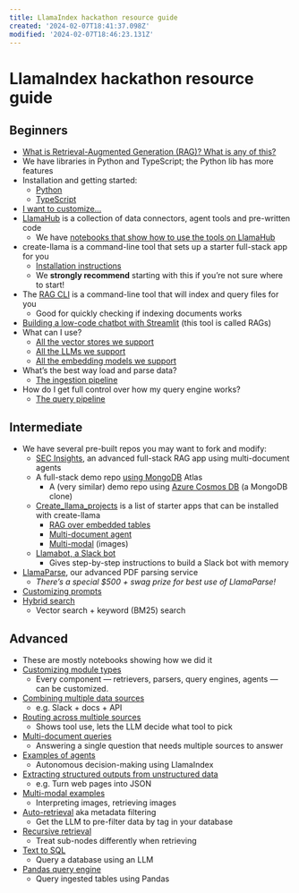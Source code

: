 ```yaml
---
title: LlamaIndex hackathon resource guide
created: '2024-02-07T18:41:37.098Z'
modified: '2024-02-07T18:46:23.131Z'
---
```


# LlamaIndex hackathon resource guide

## Beginners

- [What is Retrieval-Augmented Generation (RAG)? What is any of this?](https://docs.llamaindex.ai/en/stable/getting_started/concepts.html)
- We have libraries in Python and TypeScript; the Python lib has more features
- Installation and getting started:
  - [Python](https://docs.llamaindex.ai/en/stable/getting_started/installation.html)
  - [TypeScript](https://ts.llamaindex.ai/getting_started/installation)
- [I want to customize…](https://docs.llamaindex.ai/en/stable/getting_started/customization.html)
- [LlamaHub](https://llamahub.ai/) is a collection of data connectors, agent tools and pre-written code
  - We have [notebooks that show how to use the tools on LlamaHub](https://github.com/run-llama/llama-hub/tree/main/llama_hub/tools/notebooks)
- create-llama is a command-line tool that sets up a starter full-stack app for you
  - [Installation instructions](https://www.npmjs.com/package/create-llama)
  - We **strongly recommend** starting with this if you’re not sure where to start!
- The [RAG CLI](https://docs.llamaindex.ai/en/stable/use_cases/q_and_a/rag_cli.html) is a command-line tool that will index and query files for you
  - Good for quickly checking if indexing documents works
- [Building a low-code chatbot with Streamlit](https://blog.streamlit.io/build-a-chatbot-with-custom-data-sources-powered-by-llamaindex/) (this tool is called RAGs)
- What can I use?
  - [All the vector stores we support](https://docs.llamaindex.ai/en/stable/module_guides/storing/vector_stores.html)
  - [All the LLMs we support](https://docs.llamaindex.ai/en/stable/module_guides/models/llms/modules.html)
  - [All the embedding models we support](https://docs.llamaindex.ai/en/stable/module_guides/models/embeddings.html#list-of-supported-embeddings)
- What’s the best way load and parse data?
  - [The ingestion pipeline](https://docs.llamaindex.ai/en/stable/module_guides/loading/ingestion_pipeline/root.html)
- How do I get full control over how my query engine works?
  - [The query pipeline](https://docs.llamaindex.ai/en/stable/module_guides/querying/pipeline/root.html)

## Intermediate

- We have several pre-built repos you may want to fork and modify:
  - [SEC Insights](https://github.com/run-llama/sec-insights), an advanced full-stack RAG app using multi-document agents
  - A full-stack demo repo [using MongoDB](https://github.com/run-llama/mongodb-demo) Atlas
    - A (very similar) demo repo using [Azure Cosmos DB](https://github.com/run-llama/azure-cosmos-db-demo) (a MongoDB clone)
  - [Create_llama_projects](https://github.com/run-llama/create_llama_projects) is a list of starter apps that can be installed with create-llama
    - [RAG over embedded tables](https://github.com/run-llama/create_llama_projects/tree/main/embedded-tables)
    - [Multi-document agent](https://github.com/run-llama/create_llama_projects/tree/main/multi-document-agent)
    - [Multi-modal](https://github.com/run-llama/create_llama_projects/tree/main/nextjs-multi-modal) (images)
  - [Llamabot, a Slack bot](https://github.com/run-llama/llamabot)
    - Gives step-by-step instructions to build a Slack bot with memory
- [LlamaParse](https://github.com/run-llama/llama_parse), our advanced PDF parsing service
  - *There’s a special $500 + swag prize for best use of LlamaParse!*
- [Customizing prompts](https://docs.llamaindex.ai/en/stable/examples/prompts/prompt_mixin.html)
- [Hybrid search](https://docs.llamaindex.ai/en/stable/examples/retrievers/bm25_retriever.html)
  - Vector search + keyword (BM25) search

## Advanced

- These are mostly notebooks showing how we did it
- [Customizing module types](https://docs.llamaindex.ai/en/stable/optimizing/custom_modules.html)
  - Every component — retrievers, parsers, query engines, agents — can be customized.
- [Combining multiple data sources](https://docs.llamaindex.ai/en/stable/understanding/putting_it_all_together/q_and_a.html#combine-multiple-sources)
  - e.g. Slack + docs + API
- [Routing across multiple sources](https://docs.llamaindex.ai/en/stable/understanding/putting_it_all_together/q_and_a.html#route-across-multiple-sources)
  - Shows tool use, lets the LLM decide what tool to pick
- [Multi-document queries](https://docs.llamaindex.ai/en/stable/understanding/putting_it_all_together/q_and_a.html#multi-document-queries)
  - Answering a single question that needs multiple sources to answer
- [Examples of agents](https://docs.llamaindex.ai/en/stable/understanding/putting_it_all_together/agents.html)
  - Autonomous decision-making using LlamaIndex
- [Extracting structured outputs from unstructured data](https://docs.llamaindex.ai/en/stable/module_guides/querying/structured_outputs/structured_outputs.html)
  - e.g. Turn web pages into JSON
- [Multi-modal examples](https://docs.llamaindex.ai/en/stable/use_cases/multimodal.html)
  - Interpreting images, retrieving images
- [Auto-retrieval](https://docs.llamaindex.ai/en/stable/examples/vector_stores/chroma_auto_retriever.html) aka metadata filtering
  - Get the LLM to pre-filter data by tag in your database
- [Recursive retrieval](https://docs.llamaindex.ai/en/stable/examples/query_engine/recursive_retriever_agents.html)
  - Treat sub-nodes differently when retrieving
- [Text to SQL](https://docs.llamaindex.ai/en/stable/examples/index_structs/struct_indices/SQLIndexDemo.html)
  - Query a database using an LLM
- [Pandas query engine](https://docs.llamaindex.ai/en/stable/examples/query_engine/pandas_query_engine.html)
  - Query ingested tables using Pandas

